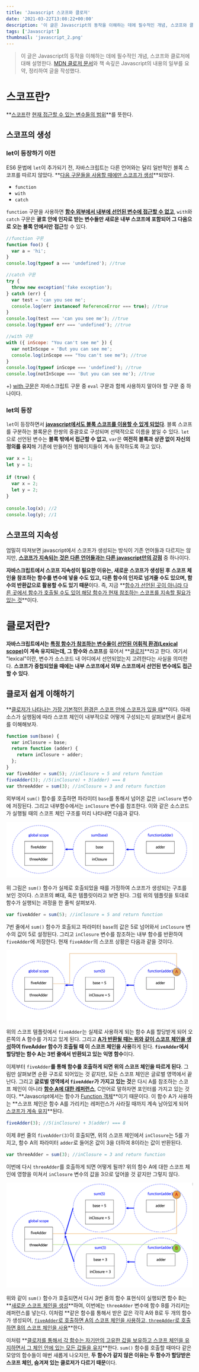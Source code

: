```yaml
---
title: 'Javascript 스코프와 클로저'
date: '2021-03-22T13:08:22+00:00'
description: '이 글은 Javascript의 동작을 이해하는 데에 필수적인 개념, 스코프와 클로저에 대해 설명한다.'
tags: ['Javascript']
thumbnail: 'javascript_2.png'
---
```


> 이 글은 Javascript의 동작을 이해하는 데에 필수적인 개념, 스코프와 클로저에 대해 설명한다. [MDN 클로저 문서](https://developer.mozilla.org/ko/docs/Web/JavaScript/Closures)와 책 속깊은 Javascript의 내용의 일부를 요약, 정리하여 글을 작성했다.

# 스코프란?

**<u>스코프</u>란 <u>현재 접근할 수 있는 변수들의 범위</u>**를 뜻한다.

## 스코프의 생성

### let이 등장하기 이전

ES6 문법에 `let`이 추가되기 전, 자바스크립트는 다른 언어와는 달리 일반적인 블록 스코프를 따르지 않았다. **<u>다음 구문들을 사용할 때에만 스코프가 생성</u>**되었다.

- `function`
- `with`
- `catch`

`function` 구문을 사용하면 **<u>함수 외부에서 내부에 선언된 변수에 접근할 수 없고</u>**, `with`와 `catch` 구문은 **괄호 안에 인자로 받는 변수들만 새로운 내부 스코프에 포함되어 그 다음으로 오는 블록 안에서만 접근**할 수 있다.

```jsx
//function 구문
function foo() {
  var a = 'hi';
}
console.log(typeof a === 'undefined'); //true
```

```jsx
//catch 구문
try {
  throw new exception('fake exception');
} catch (err) {
  var test = 'can you see me';
  console.log(err instanceof ReferenceError === true); //true
}
console.log(test === 'can you see me'); //true
console.log(typeof err === 'undefined'); //true
```

```jsx
//with 구문
with ({ inScope: "You can't see me" }) {
  var notInScope = 'But you can see me';
  console.log(inScope === "You can't see me"); //true
}
console.log(typeof inScope === 'undefined'); //true
console.log(notInScope === 'But you can see me'); //true
```

+) [with 구문](https://developer.mozilla.org/ko/docs/Web/JavaScript/Reference/Statements/with)은 자바스크립트 구문 중 `eval` 구문과 함께 사용하지 말아야 할 구문 중 하나이다.

### let의 등장

`let`이 등장하면서 **<u>javascript에서도 블록 스코프를 이용할 수 있게 되었다</u>**. 블록 스코프를 구분하는 블록문은 한쌍의 중괄호로 구성되며 선택적으로 이름을 붙일 수 있다. `let`으로 선언된 변수는 **블록 밖에서 접근할 수 없고**, `var`은 **여전히 블록과 상관 없이 자신의 정의를 유지**해 기존에 만들어진 웹페이지들이 계속 동작하도록 하고 있다.

```jsx
var x = 1;
let y = 1;

if (true) {
  var x = 2;
  let y = 2;
}

console.log(x); //2
console.log(y); //1
```

## 스코프의 지속성

엄밀히 따져보면 javascript에서 스코프가 생성되는 방식이 기존 언어들과 다르지는 않지만, **<u>스코프가 지속되는 것은 다른 언어들과는 다른 javascript만의 강점</u>** 중 하나이다.

**자바스크립트에서 스코프 지속성이 필요한 이유는, 새로운 스코프가 생성된 후 스코프 체인을 참조하는 함수를 변수에 넣을 수도 있고, 다른 함수의 인자로 넘겨줄 수도 있으며, 함수의 반환값으로 활용할 수도 있기 때문**이다. 즉, 지금 **<u>함수가 선언된 곳이 아니라 다른 곳에서 함수가 호출될 수도 있어 해당 함수가 현재 참조하는 스코프를 지속할 필요가 있는 것</u>**이다.

# 클로저란?

**자바스크립트에서는 <u>특정 함수가 참조하는 변수들이 선언된 어휘적 환경(Lexical scope)</u>이 계속 유지되는데, 그 함수와 스코프**를 묶어서 **<u>클로저</u>**라고 한다. 여기서 "lexical"이란, 변수가 소스코드 내 어디에서 선언되었는지 고려한다는 사실을 의미한다. **스코프가 중첩되었을 때에는 내부 스코프에서 외부 스코프에서 선언된 변수에도 접근할 수 있다**.

## 클로저 쉽게 이해하기

**<u>클로저가 나타나는 가장 기본적인 환경은 스코프 안에 스코프가 있을 때</u>**이다. 아래 소스가 실행됨에 따라 스코프 체인이 내부적으로 어떻게 구성되는지 살펴보면서 클로저를 이해해보자.

```jsx
function sum(base) {
  var inClosure = base;
  return function (adder) {
    return inClosure + adder;
  };
}
var fiveAdder = sum(5); //inClosure = 5 and return function
fiveAdder(3); //5(inClosure) + 3(adder) === 8
var threeAdder = sum(3); //inClosure = 3 and return function
```

외부에서 `sum()` 함수를 호출하면 파라미터 `base`를 통해서 넘어온 값은 `inClosure` 변수에 저장된다. 그리고 내부함수에서는 `inClosure` 변수를 참조한다. 이와 같은 소스코드가 실행될 때의 스코프 체인 구조를 미리 나타내면 다음과 같다.

![javascript_2_1](javascript_2_1.png)

위 그림은 `sum()` 함수가 실제로 호출되었을 때를 가정하여 스코프가 생성되는 구조를 보인 것이다. 스코프의 뼈대, 혹은 템플릿이라고 보면 된다. 그럼 위의 템플릿을 토대로 함수가 실행되는 과정을 한 줄씩 살펴보자.

```jsx
var fiveAdder = sum(5); //inClosure = 5 and return function
```

7번 줄에서 `sum()` 함수가 호출되고 파라미터 `base`의 값은 5로 넘어와서 `inClosure` 변수의 값이 5로 설정된다. 그리고 `inClosure` 변수를 참조하는 내부 함수를 반환하여 `fiveAdder`에 저장한다. 현재 `fiveAdder`의 스코프 상황은 다음과 같을 것이다.

![javascript_2_2](javascript_2_2.png)

위의 스코프 템플릿에서 `fiveAdder`는 실제로 사용하게 되는 함수 A를 할당받게 되어 오른쪽의 A 함수를 가지고 있게 된다. 그리고 **<u>A가 반환될 때는 위와 같이 스코프 체인을 생성</u>하여 fiveAdder 함수가 호출될 때 이 스코프 체인을 사용**하게 된다. **`fiveAdder`에서 할당받는 함수 A는 3번 줄에서 반환되고 있는 익명 함수**이다.

이제부터 `fiveAdder`**를 통해 함수를 호출하게 되면 위의 스코프 체인을 따르게 된다**. 그림만 살펴보면 순환 구조로 되어있는 것 같지만, 모든 스코프 체인은 글로벌 영역에서 끝난다. 그리고 **글로벌 영역에서 `fiveAdder`가 가지고 있는 것**은 다시 A를 참조하는 스코프 체인이 아니라 **<u>함수 A에 대한 레퍼런스</u>**, C언어로 말하자면 포인터를 가지고 있는 것이다. **Javascript에서는 함수가 [Function 객체](https://developer.mozilla.org/ko/docs/Web/JavaScript/Reference/Global_Objects/Function)**이기 때문이다. 이 함수 A가 사용하는 **스코프 체인은 함수 A를 가리키는 레퍼런스가 사라질 때까지 계속 남아있게 되어 <u>스코프가 계속 유지</u>**된다.

```jsx
fiveAdder(3); //5(inClosure) + 3(adder) === 8
```

이제 8번 줄의 `fiveAdder(3)`이 호출되면, 위의 스코프 체인에서 `inClosure`는 5를 가지고, 함수 A의 파라미터 `adder`로 들어온 값이 3을 더하여 8이라는 값이 반환된다.

```jsx
var threeAdder = sum(3); //inClosure = 3 and return function
```

이번에 다시 `threeAdder`를 호출하게 되면 어떻게 될까? 위의 함수 A에 대한 스코프 체인에 영향을 미쳐서 `inClosure` 변수의 값을 3으로 덮어쓸 것 같지만 그렇지 않다.

![javascript_2_3](javascript_2_3.png)

위와 같이 `sum()` 함수가 호출되면서 다시 3번 줄의 함수 표현식이 실행되면 함수 B는 **<u>새로운 스코프 체인을 생성</u>**하여, 이번에는 `threeAdder` 변수에 함수 B를 가리키는 레퍼런스를 넣는다. 이처럼 **같은 함수를 통해서 받은 값은 각각 A와 B로 두 개의 함수가 생성되어, <u>`fiveAdder`로 호출하면 A의 스코프 체인을 사용하고, `threeAdder`로 호출하면 B의 스코프 체인을 사용</u>**한다.

이처럼 **<u>클로저를 통해서 각 함수는 자기만의 고유한 값을 보유하고 스코프 체인을 유지하면서 그 체인 안에 있는 모든 값들을 유지</u>**한다. `sum()` 함수를 호출할 때마다 같은 모양의 함수들이 매번 새롭게 나오지만, **두 함수가 같지 않은 이유는 두 함수가 할당받은 스코프 체인, 숨겨져 있는 클로저가 다르기 때문**이다.
